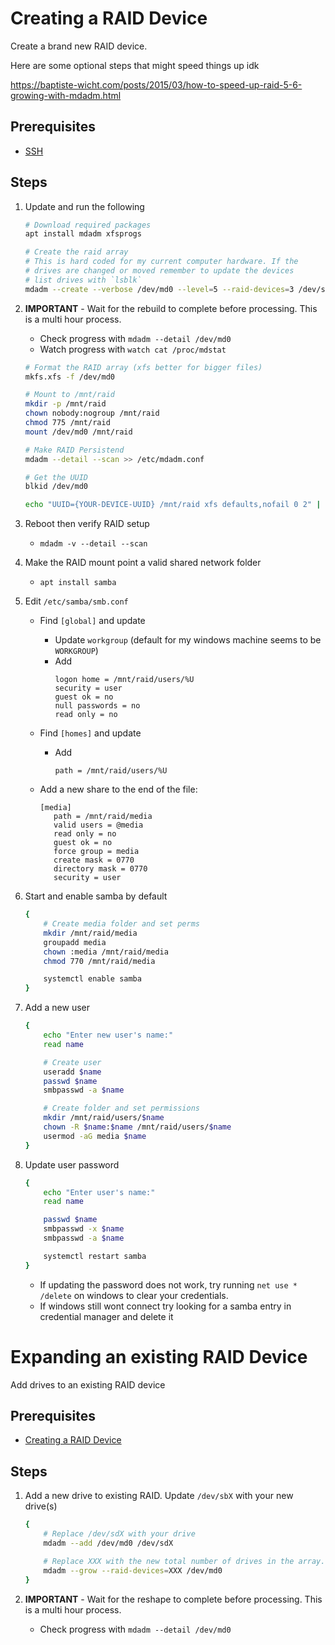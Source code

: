 # Creating a RAID Device
Create a brand new RAID device.

Here are some optional steps that might speed things up idk

https://baptiste-wicht.com/posts/2015/03/how-to-speed-up-raid-5-6-growing-with-mdadm.html

## Prerequisites
- [SSH](./SSH.md)

## Steps
1. Update and run the following
    ```sh
    # Download required packages
    apt install mdadm xfsprogs

    # Create the raid array
    # This is hard coded for my current computer hardware. If the 
    # drives are changed or moved remember to update the devices
    # list drives with `lsblk`
    mdadm --create --verbose /dev/md0 --level=5 --raid-devices=3 /dev/sda /dev/sdb /dev/sdd
    ```
2. **IMPORTANT** - Wait for the rebuild to complete before processing. This is a multi hour process.
    - Check progress with `mdadm --detail /dev/md0`
    - Watch progress with `watch cat /proc/mdstat`
    ```sh
    # Format the RAID array (xfs better for bigger files)
    mkfs.xfs -f /dev/md0

    # Mount to /mnt/raid
    mkdir -p /mnt/raid
    chown nobody:nogroup /mnt/raid
    chmod 775 /mnt/raid
    mount /dev/md0 /mnt/raid

    # Make RAID Persistend
    mdadm --detail --scan >> /etc/mdadm.conf

    # Get the UUID 
    blkid /dev/md0

    echo "UUID={YOUR-DEVICE-UUID} /mnt/raid xfs defaults,nofail 0 2" | tee -a /etc/fstab
    ```

3. Reboot then verify RAID setup
    - `mdadm -v --detail --scan`

4. Make the RAID mount point a valid shared network folder
    - `apt install samba`

5. Edit `/etc/samba/smb.conf`
    - Find `[global]` and update
        - Update `workgroup` (default for my windows machine seems to be `WORKGROUP`)
        - Add 
            ```
            logon home = /mnt/raid/users/%U
            security = user
            guest ok = no
            null passwords = no
            read only = no
            ```

    - Find `[homes]` and update
        - Add
            ```
            path = /mnt/raid/users/%U
            ```

    - Add a new share to the end of the file:
        ```
        [media]
           path = /mnt/raid/media
           valid users = @media
           read only = no
           guest ok = no
           force group = media
           create mask = 0770
           directory mask = 0770
           security = user
        ```

6. Start and enable samba by default
    ```sh
    {
        # Create media folder and set perms
        mkdir /mnt/raid/media
        groupadd media
        chown :media /mnt/raid/media
        chmod 770 /mnt/raid/media

        systemctl enable samba
    }
    ```

7. Add a new user
    ```sh
    {
        echo "Enter new user's name:"
        read name

        # Create user
        useradd $name
        passwd $name
        smbpasswd -a $name

        # Create folder and set permissions
        mkdir /mnt/raid/users/$name
        chown -R $name:$name /mnt/raid/users/$name
        usermod -aG media $name
    }
    ```

8. Update user password
    ```sh
    {
        echo "Enter user's name:"
        read name

        passwd $name
        smbpasswd -x $name
        smbpasswd -a $name

        systemctl restart samba
    }
    ```
    - If updating the password does not work, try running `net use * /delete` on windows to clear your credentials.
    - If windows still wont connect try looking for a samba entry in credential manager and delete it

# Expanding an existing RAID Device
Add drives to an existing RAID device

## Prerequisites
- [Creating a RAID Device](#creating-a-raid-device)

## Steps
1. Add a new drive to existing RAID. Update `/dev/sbX` with your new drive(s) 
    ```sh
    {
        # Replace /dev/sdX with your drive
        mdadm --add /dev/md0 /dev/sdX

        # Replace XXX with the new total number of drives in the array.
        mdadm --grow --raid-devices=XXX /dev/md0
    }
    ```

2. **IMPORTANT** - Wait for the reshape to complete before processing. This is a multi hour process.
    - Check progress with `mdadm --detail /dev/md0`